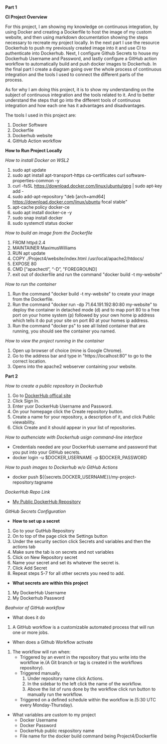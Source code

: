 **Part 1**

**CI Project Overview**

For this project, I am showing my knowledge on continuous integration, by using Docker and creating a Dockerfile to host the image of my custom website, and then using markdown documentation showing the steps necessary to recreate my project locally. In the next part I use the resource Dockerhub to push my previously created image into it and use CI to authenticate into Dockerhub. Next, I configure Github Secrets to house my Dockerhub Username and Password, and lastly configure a GitHub action workflow to automatically build and push docker images to Dockerhub. In the final part I create a diagram going over the whole process of continuous integration and the tools I used to connect the different parts of the process.

As for why I am doing this project, it is to show my understanding on the subject of continuous integration and the tools related to it. And to better understand the steps that go into the different tools of continuous integration and how each one has it advantages and disadvantages.

The tools I used in this project are:
1. Docker Software
2. Dockerfile
3. Dockerhub website
4. GitHub Action workflow

**How to Run Project Locally**

_How to install Docker on WSL2_
1. sudo apt update
2. sudo apt install apt-transport-https ca-certificates curl software-properties-common -y
3. curl -fsSL https://download.docker.com/linux/ubuntu/gpg | sudo apt-key add -
4. sudo add-apt-repository "deb [arch=amd64] https://download.docker.com/linux/ubuntu focal stable"
5. apt-cache policy docker-ce
6. sudo apt install docker-ce -y
7. sudo snap install docker
8. sudo systemctl status docker

_How to build an image from the Dockerfile_
1. FROM httpd:2.4
2. MAINTAINER MaximusWilliams
3. RUN apt update
4. COPY ./Project4/website/index.html /usr/local/apache2/htdocs/
5. EXPOSE 80
6. CMD [“apachectl”, “-D”, "FOREGROUND]
7. exit out of dockerfile and run the command "docker build -t my-website"

_How to run the container_
1. Run the command "docker build -t my-website" to create your image from the Dockerfile.
2. Run the command "docker run -dp 71.64.191.192:80:80 my-website" to deploy the container in detached mode (d) and to map port 80 to a free port on your home system (p) followed by your own home ip address which tells it do put your site on port 80 at your homes ip address.
3. Run the command "docker ps" to see all listed container that are running, you should see the container you named.

_How to view the project running in the container_
1. Open up browser of choice (mine is Google Chrome).
2. Go to the address bar and type in "https://localhost:80" to go to the correct location.
3. Opens into the apache2 webserver containing your website.


**Part 2**

_How to create a public repository in Dockerhub_
1. Go to [DockerHub offical site](https://hub.docker.com/)
2. Click Sign In.
3. Enter yuor DockerHub Username and Password.
4. On your homepage click the Create repository button.
5. Create a name for your repository, a description of it, and click Public viewability.
6. Click Create and it should appear in your list of repositories.

_How to authenciate with Dockerhub usign command-line interface_
- Credentials needed are your DockerHub username and password that you put into your GitHub secrets.
- docker login -u $DOCKER_USERNAME -p $DOCKER_PASSWORD

_How to push images to Dockerhub w/o GitHub Actions_
- docker push ${{secrets.DOCKER_USERNAME}}/my-project-repository:tagname

_DockerHub Repo Link_
- [My Public DockerHub Repository](https://hub.docker.com/repository/docker/calmwizard890/my-project-repository/general)

_GitHub Secrets Configuration_
- **How to set up a secret**
1. Go to your GutHub Repository
2. On to top of the page click the Settings button
3. Under the security section click Secrets and variables and then the actions tab
4. Make sure the tab is on secrets and not variables
5. Click on New Repository secret
6. Name your secret and set its whatever the secret is.
7. Click Add Secret
8. Repeat steps 5-7 for all other secrets you need to add.

- **What secrets are within this project**
1. My DockerHub Username
2. My Dockerhub Password

_Beahvior of GitHub workflow_
- What does it do
1. A GitHub workflow is a customizable automated process that will run one or more jobs.
- When does a Github Workflow activate
1. The workflow will run when:
   - Triggered by an event in the repository that you write into the workflow ie.(A Git branch or tag is created in the workflows repository).
   - Triggered manually.
       1. Under repository name click Actions.
       2. In the sidebar to the left click the name of the workflow.
       3. Above the list of runs done by the workflow click run button to manually run the workflow.
   - Triggered on a defined schedule within the workflow ie.(5:30 UTC every Monday-Thursday).
- What variables are custom to my project
  - Docker Username
  - Docker Password
  - DockerHub public respository name
  - File name for the docker build command being Project4/Dockerfile
